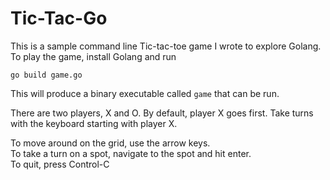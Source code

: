 # Tic-Tac-Go

This is a sample command line Tic-tac-toe game I wrote to explore Golang. To play the game, install Golang and run

```go build game.go```

This will produce a binary executable called ```game``` that can be run.

There are two players, X and O. By default, player X goes first. Take turns with the keyboard starting with player X. 

To move around on the grid, use the arrow keys.<br />
To take a turn on a spot, navigate to the spot and hit enter.<br />
To quit, press Control-C
